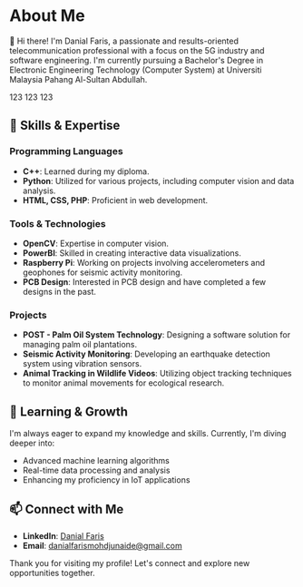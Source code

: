 # About Me

👋 Hi there! I'm Danial Faris, a passionate and results-oriented telecommunication professional with a focus on the 5G industry and software engineering. I'm currently pursuing a Bachelor's Degree in Electronic Engineering Technology (Computer System) at Universiti Malaysia Pahang Al-Sultan Abdullah.

123
123
123

## 🔧 Skills & Expertise

### Programming Languages
- **C++**: Learned during my diploma.
- **Python**: Utilized for various projects, including computer vision and data analysis.
- **HTML, CSS, PHP**: Proficient in web development.

### Tools & Technologies
- **OpenCV**: Expertise in computer vision.
- **PowerBI**: Skilled in creating interactive data visualizations.
- **Raspberry Pi**: Working on projects involving accelerometers and geophones for seismic activity monitoring.
- **PCB Design**: Interested in PCB design and have completed a few designs in the past.

### Projects
- **POST - Palm Oil System Technology**: Designing a software solution for managing palm oil plantations.
- **Seismic Activity Monitoring**: Developing an earthquake detection system using vibration sensors.
- **Animal Tracking in Wildlife Videos**: Utilizing object tracking techniques to monitor animal movements for ecological research.

## 🌱 Learning & Growth
I'm always eager to expand my knowledge and skills. Currently, I'm diving deeper into:
- Advanced machine learning algorithms
- Real-time data processing and analysis
- Enhancing my proficiency in IoT applications

## 📫 Connect with Me
- **LinkedIn**: [Danial Faris](https://www.linkedin.com/in/danialfrs/)
- **Email**: danialfarismohdjunaide@gmail.com

Thank you for visiting my profile! Let's connect and explore new opportunities together.
